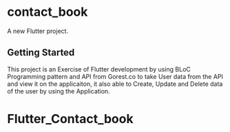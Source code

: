 # contact_book

A new Flutter project.

## Getting Started

This project is an Exercise of Flutter development by using BLoC Programming pattern and API from Gorest.co to take User data from the API and view it on the applicaiton, it also able to Create, Update and Delete data of the user by using the Application.


# Flutter_Contact_book
